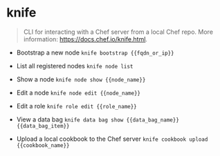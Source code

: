 # knife
> CLI for interacting with a Chef server from a local Chef repo.
> More information: <https://docs.chef.io/knife.html>.

- Bootstrap a new node
`knife bootstrap {{fqdn_or_ip}}`

- List all registered nodes
`knife node list`

- Show a node
`knife node show {{node_name}}`

- Edit a node
`knife node edit {{node_name}}`

- Edit a role
`knife role edit {{role_name}}`

- View a data bag
`knife data bag show {{data_bag_name}} {{data_bag_item}}`

- Upload a local cookbook to the Chef server
`knife cookbook upload {{cookbook_name}}`
